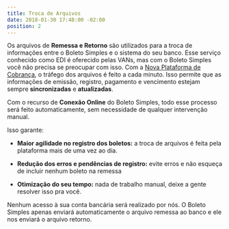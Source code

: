 ```yaml
---
title: Troca de Arquivos
date: 2018-01-30 17:48:00 -02:00
position: 2
---
```


Os arquivos de **Remessa e Retorno** são utilizados para a troca de informações entre o Boleto Simples e o sistema do seu banco. Esse serviço conhecido como EDI é oferecido pelas VANs, mas com o Boleto Simples você não precisa se preocupar com isso.
Com a [Nova Plataforma de Cobrança](https://features.boletosimples.com.br/suporte-a-nova-plataforma-de-cobranca/), o tráfego dos arquivos é feito a cada minuto.  Isso permite que as informações de emissão, registro, pagamento e vencimento estejam sempre **sincronizadas** e **atualizadas**.

Com o recurso de **Conexão Online** do Boleto Simples, todo esse processo será feito automaticamente, sem necessidade de qualquer intervenção manual.

Isso garante:

* **Maior agilidade no registro dos boletos:** a troca de arquivos é feita pela plataforma mais de uma vez ao dia.

* **Redução dos erros e pendências de registro:** evite erros e não esqueça de incluir nenhum boleto na remessa

* **Otimização do seu tempo:** nada de trabalho manual, deixe a gente resolver isso pra você.

Nenhum acesso à sua conta bancária será realizado por nós. O Boleto Simples apenas enviará automaticamente o arquivo remessa ao banco e ele nos enviará o arquivo retorno.